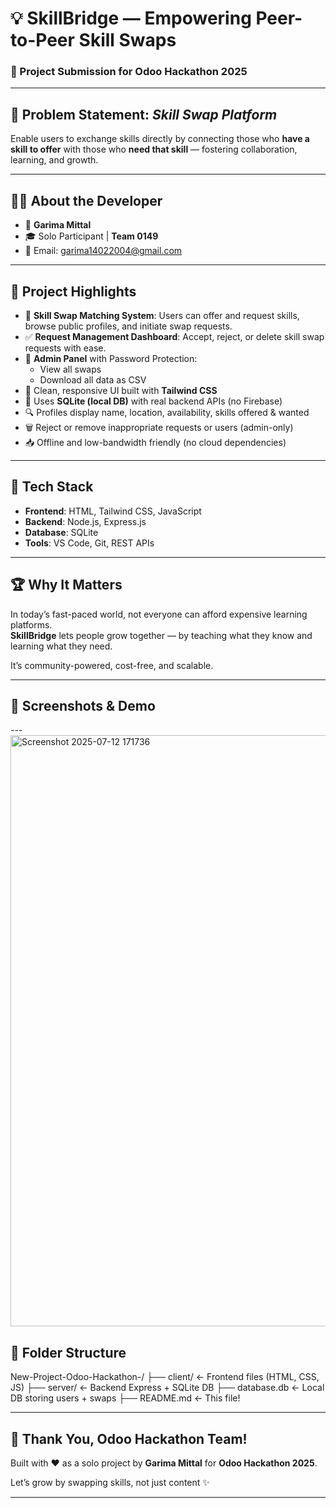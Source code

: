 # 💡 SkillBridge — Empowering Peer-to-Peer Skill Swaps  
### 🏁 Project Submission for **Odoo Hackathon 2025**

---

## 🧠 Problem Statement: *Skill Swap Platform*  
Enable users to exchange skills directly by connecting those who **have a skill to offer** with those who **need that skill** — fostering collaboration, learning, and growth.

---

## 👩‍💻 About the Developer

- 👤 **Garima Mittal**  
- 🎓 Solo Participant | **Team 0149**  
- 📧 Email: [garima14022004@gmail.com](mailto:garima14022004@gmail.com)

---

## 🚀 Project Highlights

- 🔄 **Skill Swap Matching System**: Users can offer and request skills, browse public profiles, and initiate swap requests.
- ✅ **Request Management Dashboard**: Accept, reject, or delete skill swap requests with ease.
- 🔐 **Admin Panel** with Password Protection:
  - View all swaps
  - Download all data as CSV
- 📣 Clean, responsive UI built with **Tailwind CSS**
- 💾 Uses **SQLite (local DB)** with real backend APIs (no Firebase)
- 🔍 Profiles display name, location, availability, skills offered & wanted
- 🗑️ Reject or remove inappropriate requests or users (admin-only)
- 📥 Offline and low-bandwidth friendly (no cloud dependencies)

---

## 🔧 Tech Stack

- **Frontend**: HTML, Tailwind CSS, JavaScript  
- **Backend**: Node.js, Express.js  
- **Database**: SQLite  
- **Tools**: VS Code, Git, REST APIs  

---

## 🏆 Why It Matters

In today’s fast-paced world, not everyone can afford expensive learning platforms.  
**SkillBridge** lets people grow together — by teaching what they know and learning what they need.

It’s community-powered, cost-free, and scalable.

---

## 📸 Screenshots & Demo


---<img width="1639" height="946" alt="Screenshot 2025-07-12 171736" src="https://github.com/user-attachments/assets/660d689d-0fe9-4295-995f-18264457a66c" />


## 📂 Folder Structure
New-Project-Odoo-Hackathon-/
├── client/ ← Frontend files (HTML, CSS, JS)
├── server/ ← Backend Express + SQLite DB
├── database.db ← Local DB storing users + swaps
├── README.md ← This file!


---

## 🙌 Thank You, Odoo Hackathon Team!

Built with ❤️ as a solo project by **Garima Mittal** for **Odoo Hackathon 2025**.

Let’s grow by swapping skills, not just content ✨

---

